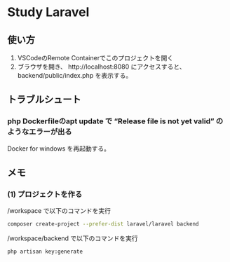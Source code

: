 # Study Laravel
## 使い方
1. VSCodeのRemote Containerでこのプロジェクトを開く
2. ブラウザを開き、 http://localhost:8080 にアクセスすると、backend/public/index.php を表示する。

## トラブルシュート
### php Dockerfileのapt update で “Release file is not yet valid” のようなエラーが出る
Docker for windows を再起動する。

## メモ
### (1) プロジェクトを作る
/workspace で以下のコマンドを実行   
```sh
composer create-project --prefer-dist laravel/laravel backend
```

/workspace/backend で以下のコマンドを実行
```
php artisan key:generate
```
